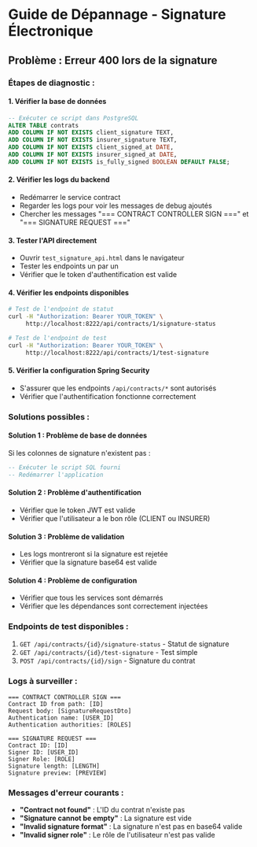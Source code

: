 # Guide de Dépannage - Signature Électronique

## Problème : Erreur 400 lors de la signature

### Étapes de diagnostic :

#### 1. Vérifier la base de données
```sql
-- Exécuter ce script dans PostgreSQL
ALTER TABLE contrats 
ADD COLUMN IF NOT EXISTS client_signature TEXT,
ADD COLUMN IF NOT EXISTS insurer_signature TEXT,
ADD COLUMN IF NOT EXISTS client_signed_at DATE,
ADD COLUMN IF NOT EXISTS insurer_signed_at DATE,
ADD COLUMN IF NOT EXISTS is_fully_signed BOOLEAN DEFAULT FALSE;
```

#### 2. Vérifier les logs du backend
- Redémarrer le service contract
- Regarder les logs pour voir les messages de debug ajoutés
- Chercher les messages "=== CONTRACT CONTROLLER SIGN ===" et "=== SIGNATURE REQUEST ==="

#### 3. Tester l'API directement
- Ouvrir `test_signature_api.html` dans le navigateur
- Tester les endpoints un par un
- Vérifier que le token d'authentification est valide

#### 4. Vérifier les endpoints disponibles
```bash
# Test de l'endpoint de statut
curl -H "Authorization: Bearer YOUR_TOKEN" \
     http://localhost:8222/api/contracts/1/signature-status

# Test de l'endpoint de test
curl -H "Authorization: Bearer YOUR_TOKEN" \
     http://localhost:8222/api/contracts/1/test-signature
```

#### 5. Vérifier la configuration Spring Security
- S'assurer que les endpoints `/api/contracts/*` sont autorisés
- Vérifier que l'authentification fonctionne correctement

### Solutions possibles :

#### Solution 1 : Problème de base de données
Si les colonnes de signature n'existent pas :
```sql
-- Exécuter le script SQL fourni
-- Redémarrer l'application
```

#### Solution 2 : Problème d'authentification
- Vérifier que le token JWT est valide
- Vérifier que l'utilisateur a le bon rôle (CLIENT ou INSURER)

#### Solution 3 : Problème de validation
- Les logs montreront si la signature est rejetée
- Vérifier que la signature base64 est valide

#### Solution 4 : Problème de configuration
- Vérifier que tous les services sont démarrés
- Vérifier que les dépendances sont correctement injectées

### Endpoints de test disponibles :

1. `GET /api/contracts/{id}/signature-status` - Statut de signature
2. `GET /api/contracts/{id}/test-signature` - Test simple
3. `POST /api/contracts/{id}/sign` - Signature du contrat

### Logs à surveiller :

```
=== CONTRACT CONTROLLER SIGN ===
Contract ID from path: [ID]
Request body: [SignatureRequestDto]
Authentication name: [USER_ID]
Authentication authorities: [ROLES]

=== SIGNATURE REQUEST ===
Contract ID: [ID]
Signer ID: [USER_ID]
Signer Role: [ROLE]
Signature length: [LENGTH]
Signature preview: [PREVIEW]
```

### Messages d'erreur courants :

- **"Contract not found"** : L'ID du contrat n'existe pas
- **"Signature cannot be empty"** : La signature est vide
- **"Invalid signature format"** : La signature n'est pas en base64 valide
- **"Invalid signer role"** : Le rôle de l'utilisateur n'est pas valide
